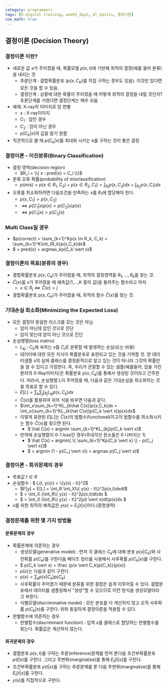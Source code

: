 ```yaml
---
category: programmers
tags: [K-digital training, week5_day2, ml_basics, 결정이론]
use_math: true
---
```

 
## 결정이론 (Decision Theory)

### 결정이론 이란?
- 새로운 값 x가 주어졌을 때, 확률모델 $p(x,t)$에 기반해 최적의 결정(예를 들어 분류)을 내리는 것
    - 추론단계 : 결합확률분포 ($p(x,C_K)$를 직접 구하는 경우도 있음). 이것만 있다면 모든 것을 할 수 있음.
    - 결정단계 : 상황에 대한 확률이 주어졌을 때 어떻게 최적의 결정을 내릴 것인지? 추론단계를 거쳤다면 결정단계는 매우 쉬움
- 예제: X-ray의 이미지로 암 판별
    - x : X-ray이미지
    - $C_1$ : 암인 경우
    - $C_2$ : 암이 아닌 경우
    - $p(C_k \vert x)$의 값을 알기 원함
- 직관적으로 볼 때 $p(C_k \vert x)$를 최대화 시키는 k를 구하는 것이 좋은 결정

### 결정이론 - 이진분류(Binary Classification)
- 결정 영역(decision region)
    - $R_i = \\{ x : pred(x) = C_i \\}$
- 분류 오류 확률(probability of misclassification)
    - $p(mis) = p(x \in R_1, C_2) + p(x \in R_2, C_1) = \int_{R_1}p(x, C_2)dx + \int_{R_2}p(x, C_1)dx$
- 오류를 최소화하려면 다음조건을 만족하는 x를 $R_1$에 할당해야 한다.
    - $p(x, C_1) > p(x, C_2)$
    - $\iff p(C_1 \vert x)p(x) > p(C_2 \vert x)p(x)$
    - $\iff p(C_1 \vert x) > p(C_2 \vert x)$

### Multi Class일 경우
- $p(correct) = \sum_{k=1}^Kp(x \in R_k, C_k) = \sum_{k=1}^K\int_{R_k}p(x,C_k)dx$
- $ = pred(x) = argmax_kp(C_k \vert x)$

### 결정이론의 목표(분류의 경우)
- 결합확률분포 $p(x, C_k)$가 주어졌을 때, 최적의 결정영역들 $R_1, ..., R_k$를 찾는 것.
- $\hat C(x)$를 $x$가 주어졌을 때 예측값(1,...,K 중의 값)을 돌려주는 함수라고 하자.
    - $x \in R_j \iff \hat C(x) = j$
- 결합확률분포 $p(x, C_k)$가 주어졌을 때, 최적의 함수 $\hat C(x)$를 찾는 것.

### 기대손실 최소화(Minimizing the Expected Loss)
- 모든 결정이 동일한 리스크를 갖는 것은 아님.
    - 암이 아닌데 암인 것으로 진단
    - 암이 맞는데 암이 아닌 것으로 진단
- 손실행렬(loss matrix)
    - $L_{kj}$ : $C_k$에 속하는 $x$를 $C_j$로 분류할 때 발생하는 손실(또는 비용)
    - 데이터에 대한 모든 지식이 확률분포로 표현되고 있는 것을 기억할 것. 한 데이터샘플 x의 실제 클래스를 결정론적으로 알고 있는 것이 아니라 그것의 확률만을 알 수 있다고 가정한다. 즉, 우리가 관찰할 수 있는 샘플(예를들어, 암을 가진 환자의 X-Ray이미지)은 확률분포 $p(x, C_k)$를 통해서 생성된 것이라고 간주한다. 따라서, 손실행렬 L이 주어졌을 때, 다음과 같은 기대손실을 최소화하는 것을 목표로 할 수 있다.
    - $E[L] = \sum_k\sum_j\int_{R_j}L_{kj}p(x,C_k)dx$
    - $\hat C(x)$를 활용햐여 위의 식을 바꾸면 다음과 같다.
    - $\int_x\sum_{k=1}^KL_{k\hat C(x)}p(x,C_k)dx = \int_x(\sum_{k=1}^KL_{k\hat C(x)}p(C_k \vert x))p(x)dx$
    - 이렇게 표현된 $E[L]$는 $\hat C(x)$의 범함수(functional)이고이 범함수를 최소화시키는 함수 $\hat C(x)$를 찾으면 된다.
        - $ \hat C(x) = argmin \sum_{k=1}^KL_{kj}p(C_k \vert x)$
    - 만약에 손실행렬이 0-1 loss인 경우(주대각선 원소들은 0 나머지는 1)
        - $ \hat C(x) = argmin[ \\{ \sum_{k=1}^Kp(C_k \vert x) \\} - p(C_j \vert x)]$
        - $ = argmin (1 - p(C_j \vert x)) = argmax p(C_j \vert x)$

### 결정이론 - 회귀문제의 경우
- 목표값 $t \in R$
- 손실함수 : $ L(t, y(x)) = \\{y(x) - t\\}^2$
    - $F[y] = E[L] = \int_R \int_X\\{ y(x) - t\\}^2p(x,t)dxdt$
    - $ = \int_X (\int_R\\{ y(x) - t\\}^2p(x,t)dt)dx $
    - $ = \int_X (\int_R\\{ y(x) - t\\}^2p(t \vert x)dt)p(x)dx $
- x를 위한 최적의 예측값은 $y(x) = E_t[t \vert x]$이다.(증명생략)

### 결정문제를 위한 몇 가지 방법들

#### 분류문제의 경우
- 확률문제에 의존하는 경우
    - 생성모델(generative model) : 먼저 각 클래스 $C_k$에 대해 분포 $p(x \vert C_k)$와 사전확률 $p(C_k)$를 구한다음 베이즈 정리를 사용해서 사후확률 $p(C_k \vert x)$를 구한다. 
    - $ p(C_k \vert x) = \frac {p(x \vert C_k)p(C_k)}{p(x)}
    - p(x)는 다음과 같이 구한다
    - $p(x) = \sum_kp(x \vert C_k)p(C_k)$
    - 사후확률이 주어졌기 때문에 분류를 위한 결정은 쉽게 이루어질 수 있다. 결합분포에서 데이터를 샘플링해서 "생성"할 수 있으므로 이런 방식을 생성모델이라고 부른다.
    - 식별모델(discriminative model) : 모든 분포를 다 계산하지 않고 오직 사후확률 $p(C_k \vert x)$를 구한다. 위와 동일하게 결정이론을 적용할 수 있다.
- 판별함수에 의존하는 경우
    - 판별함수(discriminant function) : 입력 x를 클래스로 할당하는 판별함수를 찾는다. 확률값은 계산하지 않는다.

#### 회귀문제의 경우
- 결합분포 $p(x,t)$를 구하는 추론(inference)문제를 먼저 푼다음 조건부확률분포 $p(t \vert x)$를 구한다. 그리고 주변화(marginalize)를 통해 $E_t[t \vert x]$를 구한다.
- 조건부확률분포 $p(t \vert x)$를 구하는 추론문제를 푼 다음 주변화(marginalize)를 통해 $E_t[t \vert x]$를 구한다.
- $y(x)$를 직접적으로 구한다.